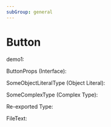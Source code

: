 ```yaml
---
subGroup: general
---
```


# Button


demo1:
<Demo src="./demos/demo1.tsx" />

ButtonProps (Interface):
<TsInfo src="./types.ts" name="ButtonProps" />

SomeObjectLiteralType (Object Literal):
<TsInfo src="./types.ts" name="SomeObjectLiteralType" />

SomeComplexType (Complex Type):
<TsInfo src="./types.ts" name="SomeComplexType" />

Re-exported Type:
<TsInfo src="./types.ts" name="ReExportedInterface" />

FileText:
<FileText src="./types.ts" syntax="ts" />
